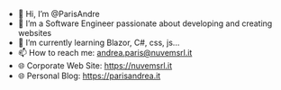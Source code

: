 - 👋 Hi, I’m @ParisAndre
- 👀 I’m a Software Engineer passionate about developing and creating websites
- 🌱 I’m currently learning Blazor, C#, css, js...
- 📫 How to reach me: andrea.paris@nuvemsrl.it
- 🌐 Corporate Web Site: https://nuvemsrl.it
- 🌐 Personal Blog: https://parisandrea.it

<!---
ParisAndre/ParisAndre is a ✨ special ✨ repository because its `README.md` (this file) appears on your GitHub profile.
You can click the Preview link to take a look at your changes.
--->
